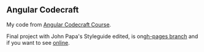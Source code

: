 ## Angular Codecraft

My code from [Angular Codecraft Course](http://school.codecraftpro.com/courses/angularjs-from-zero-to-awesome/).

Final project with John Papa's Styleguide edited, is on[gh-pages branch](https://github.com/willianjusten/angular-codecraft/tree/gh-pages) and if you want to see [online](http://willianjusten.com.br/angular-codecraft/app).
